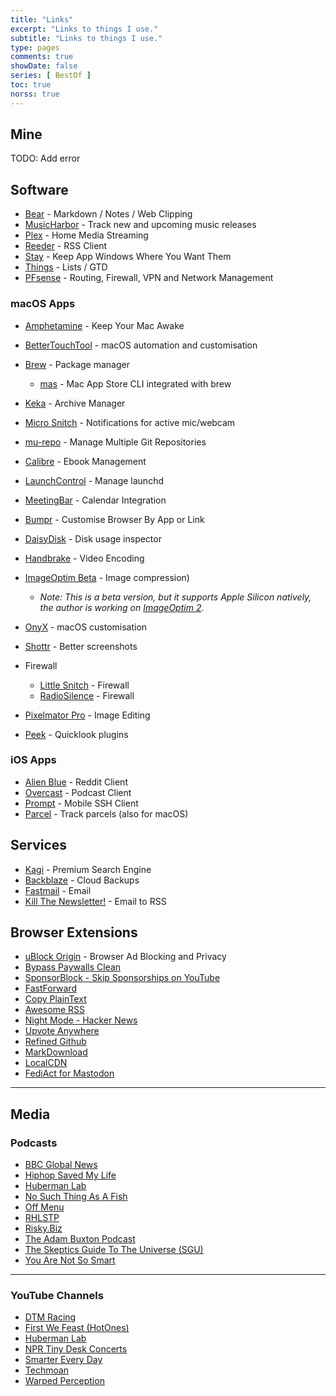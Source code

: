 ```yaml
---
title: "Links"
excerpt: "Links to things I use."
subtitle: "Links to things I use."
type: pages
comments: true
showDate: false
series: [ BestOf ]
toc: true
norss: true
---
```


## Mine

TODO: Add error
## Software

- [Bear](https://bear.app) - Markdown / Notes / Web Clipping
- [MusicHarbor](https://apps.apple.com/au/app/musicharbor-track-new-music/id1440405750) - Track new and upcoming music releases
- [Plex](https://plex.tv) - Home Media Streaming
- [Reeder](http://reederapp.com) - RSS Client
- [Stay](https://cordlessdog.com/stay/) - Keep App Windows Where You Want Them
- [Things](https://culturedcode.com/things/) - Lists / GTD
- [PFsense](https://www.pfsense.org) - Routing, Firewall, VPN and Network Management

### macOS Apps

- [Amphetamine](https://apps.apple.com/us/app/amphetamine/id937984704?mt=12) - Keep Your Mac Awake
- [BetterTouchTool](https://folivora.ai/) - macOS automation and customisation
- [Brew](https://brew.sh/) - Package manager
  - [mas](https://github.com/mas-cli/mas) - Mac App Store CLI integrated with brew
- [Keka](https://www.keka.io/) - Archive Manager
- [Micro Snitch](https://obdev.at/products/microsnitch/index.html) - Notifications for active mic/webcam
- [mu-repo](https://fabioz.github.io/mu-repo/) - Manage Multiple Git Repositories
- [Calibre](http://calibre-ebook.com) - Ebook Management
- [LaunchControl](https://www.soma-zone.com/LaunchControl/) - Manage launchd

- [MeetingBar](https://apps.apple.com/au/app/meetingbar/id1532419400?mt=12) - Calendar Integration
- [Bumpr](https://www.getbumpr.com) - Customise Browser By App or Link
- [DaisyDisk](https://daisydiskapp.com/) - Disk usage inspector
- [Handbrake](https://handbrake.fr) - Video Encoding
- [ImageOptim Beta](https://imageoptim.com/ImageOptim1.9.0.tar.xz) - Image compression)
  - *Note: This is a beta version, but it supports Apple Silicon natively, the author is working on [ImageOptim 2](https://github.com/ImageOptim/ImageOptim/issues/354)*.
- [OnyX](https://titanium-software.fr/en/onyx.html) - macOS customisation
- [Shottr](https://shottr.cc/) - Better screenshots
- Firewall
  - [Little Snitch](https://www.obdev.at/products/littlesnitch/index.html) - Firewall
  - [RadioSilence](https://radiosilenceapp.com) - Firewall
- [Pixelmator Pro](https://www.pixelmator.com/pro/) - Image Editing
- [Peek](https://apps.apple.com/au/app/peek-a-quick-look-extension/id1554235898?mt=12) - Quicklook plugins

### iOS Apps

- [Alien Blue](http://www.reddit.com/r/alienblue) - Reddit Client
- [Overcast](https://overcast.fm) - Podcast Client
- [Prompt](https://panic.com/prompt/) - Mobile SSH Client
- [Parcel](https://apps.apple.com/au/app/parcel/id375589283) - Track parcels (also for macOS)

## Services

- [Kagi](https://kagi.com) - Premium Search Engine
- [Backblaze](https://www.backblaze.com) - Cloud Backups
- [Fastmail](https://www.fastmail.com) - Email
- [Kill The Newsletter!](https://kill-the-newsletter.com/) - Email to RSS

## Browser Extensions

- [uBlock Origin](https://addons.mozilla.org/en-US/firefox/addon/ublock-origin/) - Browser Ad Blocking and Privacy
- [Bypass Paywalls Clean](https://addons.mozilla.org/en-GB/firefox/addon/bypass-paywalls-clean)
- [SponsorBlock - Skip Sponsorships on YouTube](https://addons.mozilla.org/en-GB/firefox/addon/sponsorblock)
- [FastForward](https://addons.mozilla.org/en-GB/firefox/addon/fastforwardteam/)
- [Copy PlainText](https://addons.mozilla.org/en-GB/firefox/addon/copy-plaintext)
- [Awesome RSS](https://addons.mozilla.org/en-GB/firefox/addon/awesome-rss)
- [Night Mode - Hacker News](https://addons.mozilla.org/en-GB/firefox/addon/night-mode-hacker-news)
- [Upvote Anywhere](https://addons.mozilla.org/en-GB/firefox/addon/upvote-anywhere/)
- [Refined Github](https://github.com/refined-github/refined-github)
- [MarkDownload](https://addons.mozilla.org/en-GB/firefox/addon/markdownload/)
- [LocalCDN](https://addons.mozilla.org/en-GB/firefox/addon/localcdn-fork-of-decentraleyes/)
- [FediAct for Mastodon](https://github.com/lartsch/FediAct)

----

## Media

### Podcasts

- [BBC Global News](https://www.bbc.co.uk/programmes/p02nq0gn/episodes/downloads)
- [Hiphop Saved My Life](https://podcasts.apple.com/au/podcast/hip-hop-saved-my-life-with-romesh-ranganathan/id982388481)
- [Huberman Lab](https://hubermanlab.com/category/podcast-episodes/)
- [No Such Thing As A Fish](https://www.nosuchthingasafish.com/)
- [Off Menu](https://www.offmenupodcast.co.uk)
- [RHLSTP](https://www.rhlstp.co.uk/)
- [Risky.Biz](https://risky.biz)
- [The Adam Buxton Podcast](https://www.adam-buxton.co.uk/podcasts)
- [The Skeptics Guide To The Universe (SGU)](https://www.theskepticsguide.org/)
- [You Are Not So Smart](https://youarenotsosmart.com/)

----

### YouTube Channels

- [DTM Racing](https://www.youtube.com/channel/UCwKq447rYMVI5dAQWMmFnfg)
- [First We Feast (HotOnes)](https://www.youtube.com/channel/UCPD_bxCRGpmmeQcbe2kpPaA)
- [Huberman Lab](https://www.youtube.com/c/AndrewHubermanLab/videos?view=0&sort=p&flow=grid)
- [NPR Tiny Desk Concerts](https://www.youtube.com/playlist?list=PL1B627337ED6F55F0)
- [Smarter Every Day](https://www.youtube.com/c/smartereveryday)
- [Techmoan](https://www.youtube.com/playlist?list=PLN2yCnHTG_6qxmv_pdBxWxCPsbA1Cl2RI)
- [Warped Perception](https://www.youtube.com/channel/UCFH4dWqQQOYkyJZUGT4q5pg)

